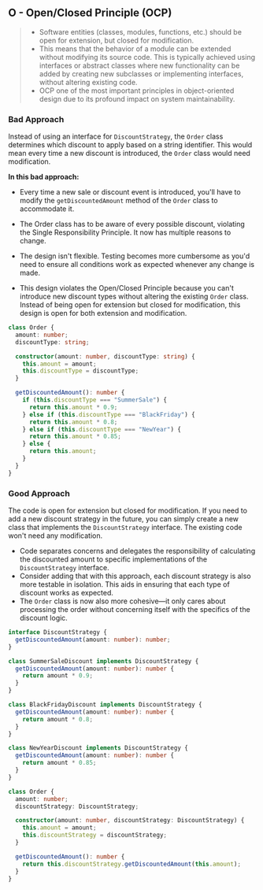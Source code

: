 ## O - Open/Closed Principle (OCP)

> - Software entities (classes, modules, functions, etc.) should be open for extension, but closed for modification.
> - This means that the behavior of a module can be extended without modifying its source code. This is typically achieved using interfaces or abstract classes where new functionality can be added by creating new subclasses or implementing interfaces, without altering existing code.
> - OCP one of the most important principles in object-oriented design due to its profound impact on system maintainability.

### Bad Approach

Instead of using an interface for `DiscountStrategy`, the `Order` class determines which discount to apply based on a string identifier. This would mean every time a new discount is introduced, the `Order` class would need modification.

**In this bad approach:**

- Every time a new sale or discount event is introduced, you'll have to modify the `getDiscountedAmount` method of the `Order` class to accommodate it.

- The Order class has to be aware of every possible discount, violating the Single Responsibility Principle. It now has multiple reasons to change.

- The design isn't flexible. Testing becomes more cumbersome as you'd need to ensure all conditions work as expected whenever any change is made.

- This design violates the Open/Closed Principle because you can't introduce new discount types without altering the existing `Order` class. Instead of being open for extension but closed for modification, this design is open for both extension and modification.

```typescript
class Order {
  amount: number;
  discountType: string;

  constructor(amount: number, discountType: string) {
    this.amount = amount;
    this.discountType = discountType;
  }

  getDiscountedAmount(): number {
    if (this.discountType === "SummerSale") {
      return this.amount * 0.9;
    } else if (this.discountType === "BlackFriday") {
      return this.amount * 0.8;
    } else if (this.discountType === "NewYear") {
      return this.amount * 0.85;
    } else {
      return this.amount;
    }
  }
}
```

### Good Approach

The code is open for extension but closed for modification. If you need to add a new discount strategy in the future, you can simply create a new class that implements the `DiscountStrategy` interface. The existing code won't need any modification.

- Code separates concerns and delegates the responsibility of calculating the discounted amount to specific implementations of the `DiscountStrategy` interface.
- Consider adding that with this approach, each discount strategy is also more testable in isolation. This aids in ensuring that each type of discount works as expected.
- The `Order` class is now also more cohesive—it only cares about processing the order without concerning itself with the specifics of the discount logic.

```typescript
interface DiscountStrategy {
  getDiscountedAmount(amount: number): number;
}

class SummerSaleDiscount implements DiscountStrategy {
  getDiscountedAmount(amount: number): number {
    return amount * 0.9;
  }
}

class BlackFridayDiscount implements DiscountStrategy {
  getDiscountedAmount(amount: number): number {
    return amount * 0.8;
  }
}

class NewYearDiscount implements DiscountStrategy {
  getDiscountedAmount(amount: number): number {
    return amount * 0.85;
  }
}

class Order {
  amount: number;
  discountStrategy: DiscountStrategy;

  constructor(amount: number, discountStrategy: DiscountStrategy) {
    this.amount = amount;
    this.discountStrategy = discountStrategy;
  }

  getDiscountedAmount(): number {
    return this.discountStrategy.getDiscountedAmount(this.amount);
  }
}
```

